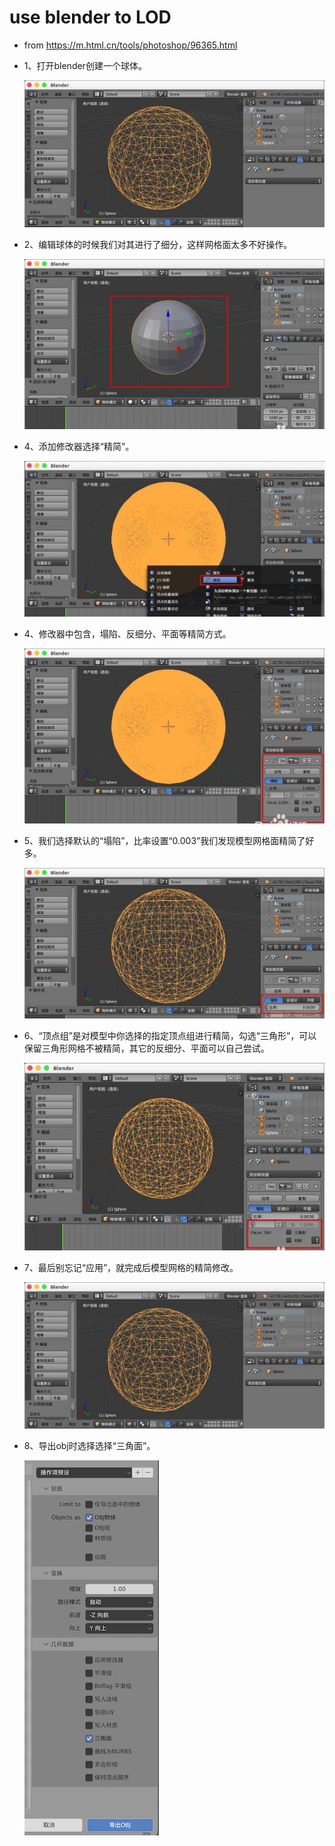 # use blender to LOD

* from <https://m.html.cn/tools/photoshop/96365.html>

* 1、打开blender创建一个球体。

    ![1](1.jpg)

* 2、编辑球体的时候我们对其进行了细分，这样网格面太多不好操作。

    ![2](2.jpg)

* 4、添加修改器选择“精简”。

    ![3](3.jpg)

* 4、修改器中包含，塌陷、反细分、平面等精简方式。

    ![4](4.jpg)

* 5、我们选择默认的“塌陷”，比率设置“0.003”我们发现模型网格面精简了好多。

    ![5](5.jpg)

* 6、“顶点组”是对模型中你选择的指定顶点组进行精简，勾选“三角形”，可以保留三角形网格不被精简，其它的反细分、平面可以自己尝试。

    ![6](6.jpg)

* 7、最后别忘记“应用”，就完成后模型网格的精简修改。

    ![7](7.jpg)

* 8、导出obj时选择选择“三角面”。

    ![8](8.jpg)
